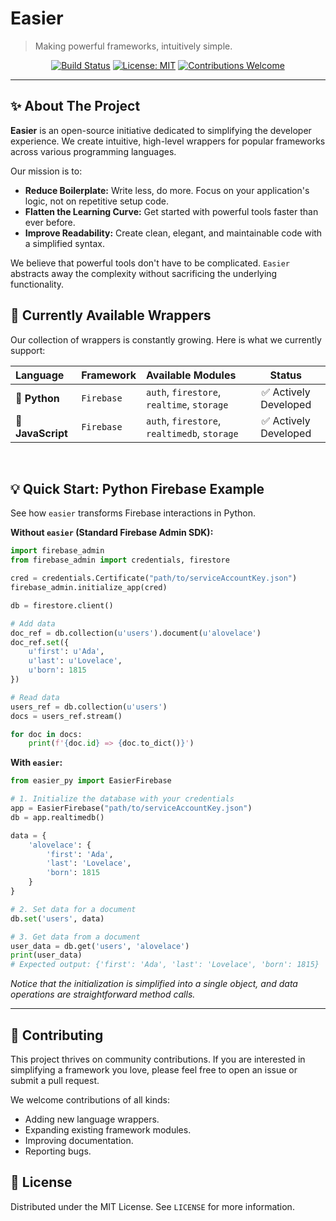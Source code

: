 # Easier

> Making powerful frameworks, intuitively simple.

<div align="center">

[![Build Status](https://img.shields.io/badge/build-passing-brightgreen?style=for-the-badge)](https://github.com/easier)
[![License: MIT](https://img.shields.io/badge/License-MIT-yellow.svg?style=for-the-badge)](https://opensource.org/licenses/MIT)
[![Contributions Welcome](https://img.shields.io/badge/contributions-welcome-orange.svg?style=for-the-badge)](https://github.com/easier)

</div>

---

## ✨ About The Project

**Easier** is an open-source initiative dedicated to simplifying the developer experience. We create intuitive, high-level wrappers for popular frameworks across various programming languages.

Our mission is to:
*   **Reduce Boilerplate:** Write less, do more. Focus on your application's logic, not on repetitive setup code.
*   **Flatten the Learning Curve:** Get started with powerful tools faster than ever before.
*   **Improve Readability:** Create clean, elegant, and maintainable code with a simplified syntax.

We believe that powerful tools don't have to be complicated. `Easier` abstracts away the complexity without sacrificing the underlying functionality.

## 🚀 Currently Available Wrappers

Our collection of wrappers is constantly growing. Here is what we currently support:

| Language | Framework | Available Modules | Status |
| :--- | :--- | :--- | :---: |
| **🐍 Python** | `Firebase` | `auth`, `firestore`, `realtime`, `storage` | ✅ Actively Developed |
| **📜 JavaScript** | `Firebase` | `auth`, `firestore`, `realtimedb`, `storage` | ✅ Actively Developed |

<br/>

## 💡 Quick Start: Python Firebase Example

See how `easier` transforms Firebase interactions in Python.

**Without `easier` (Standard Firebase Admin SDK):**
```python
import firebase_admin
from firebase_admin import credentials, firestore

cred = credentials.Certificate("path/to/serviceAccountKey.json")
firebase_admin.initialize_app(cred)

db = firestore.client()

# Add data
doc_ref = db.collection(u'users').document(u'alovelace')
doc_ref.set({
    u'first': u'Ada',
    u'last': u'Lovelace',
    u'born': 1815
})

# Read data
users_ref = db.collection(u'users')
docs = users_ref.stream()

for doc in docs:
    print(f'{doc.id} => {doc.to_dict()}')
```

**With `easier`:**
```python
from easier_py import EasierFirebase

# 1. Initialize the database with your credentials
app = EasierFirebase("path/to/serviceAccountKey.json")
db = app.realtimedb()

data = {
    'alovelace': {
        'first': 'Ada',
        'last': 'Lovelace',
        'born': 1815
    }
}

# 2. Set data for a document
db.set('users', data)

# 3. Get data from a document
user_data = db.get('users', 'alovelace')
print(user_data)
# Expected output: {'first': 'Ada', 'last': 'Lovelace', 'born': 1815}
```
*Notice that the initialization is simplified into a single object, and data operations are straightforward method calls.*

---

## 🤝 Contributing

This project thrives on community contributions. If you are interested in simplifying a framework you love, please feel free to open an issue or submit a pull request.

We welcome contributions of all kinds:
*   Adding new language wrappers.
*   Expanding existing framework modules.
*   Improving documentation.
*   Reporting bugs.

## 📝 License

Distributed under the MIT License. See `LICENSE` for more information.
